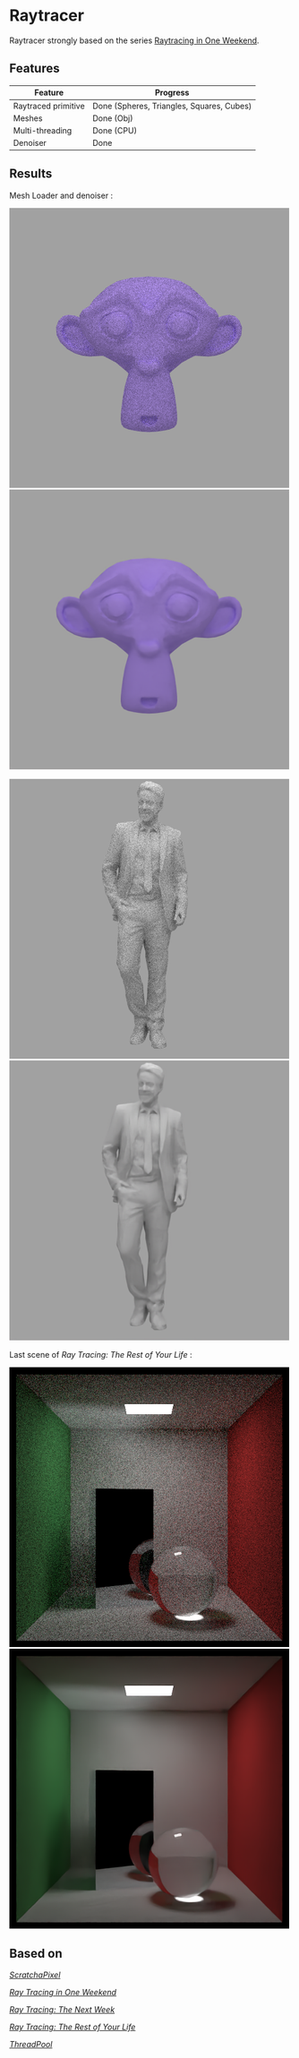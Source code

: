 # Raytracer

 Raytracer strongly based on the series 
 [Raytracing in One Weekend](https://raytracing.github.io/books/RayTracingInOneWeekend.html).

## Features 

| Feature                          | Progress                                  |
|----------------------------------|-------------------------------------------|
| Raytraced primitive              | Done (Spheres, Triangles, Squares, Cubes) |
| Meshes                           | Done (Obj)                                |
| Multi-threading                  | Done (CPU)                                |
| Denoiser                         | Done                                      |

## Results

Mesh Loader and denoiser :

![Suzanne noisy](outputs/suzanneNoise.png)
![Suzanne denoisy](outputs/suzanneDenoised.png)

![Denis noisy](outputs/DenisNoise.png)
![Denis denoisy](outputs/DenisDenoised.png)

Last scene of _Ray Tracing: The Rest of Your Life_ :

![Denis noisy](outputs/importanceSamplingNoise.png)
![Denis denoisy](outputs/importanceSamplingDenoised.png)

## Based on

[_ScratchaPixel_](https://www.scratchapixel.com/)

[_Ray Tracing in One Weekend_](https://raytracing.github.io/books/RayTracingInOneWeekend.html)

[_Ray Tracing: The Next Week_](https://raytracing.github.io/books/RayTracingTheNextWeek.html)

[_Ray Tracing: The Rest of Your Life_](https://raytracing.github.io/books/RayTracingTheRestOfYourLife.html)

[_ThreadPool_](https://vorbrodt.blog/2019/02/12/simple-thread-pool/)